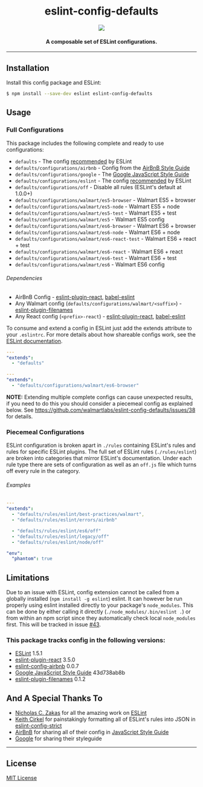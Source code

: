 <h1 align="center">eslint-config-defaults</h1>

<p align="center">
  <a href="https://nodei.co/npm/eslint-config-defaults/">
    <img src="https://nodei.co/npm/eslint-config-defaults.png?compact=true">
  </a>
</p>

<h4 align="center">
  A composable set of ESLint configurations.
</h4>

***

## Installation

Install this config package and ESLint:

```bash
$ npm install --save-dev eslint eslint-config-defaults
```

## Usage

### Full Configurations

This package includes the following complete and ready to use configurations:

- `defaults` - The config [recommended](https://github.com/eslint/eslint/blob/master/conf/eslint.json) by ESLint
- `defaults/configurations/airbnb` - Config from the [AirBnB Style Guide](https://github.com/airbnb/javascript)
- `defaults/configurations/google` - The [Google JavaScript Style Guide](https://google.github.io/styleguide/javascriptguide.xml)
- `defaults/configurations/eslint` - The config [recommended](https://github.com/eslint/eslint/blob/master/conf/eslint.json) by ESLint
- `defaults/configurations/off` - Disable all rules (ESLint's default at 1.0.0+)
- `defaults/configurations/walmart/es5-browser` - Walmart ES5 + browser
- `defaults/configurations/walmart/es5-node` - Walmart ES5 + node
- `defaults/configurations/walmart/es5-test` - Walmart ES5 + test
- `defaults/configurations/walmart/es5` - Walmart ES5 config
- `defaults/configurations/walmart/es6-browser` - Walmart ES6 + browser
- `defaults/configurations/walmart/es6-node` - Walmart ES6 + node
- `defaults/configurations/walmart/es6-react-test` - Walmart ES6 + react + test
- `defaults/configurations/walmart/es6-react` - Walmart ES6 + react
- `defaults/configurations/walmart/es6-test` - Walmart ES6 + test
- `defaults/configurations/walmart/es6` - Walmart ES6 config

###### Dependencies

- AirBnB Config - [eslint-plugin-react](https://www.npmjs.com/package/eslint-plugin-react), [babel-eslint](https://github.com/babel/babel-eslint)
- Any Walmart config (`defaults/configurations/walmart/<suffix>`) - [eslint-plugin-filenames](https://github.com/selaux/eslint-plugin-filenames)
- Any React config (`<prefix>-react`) - [eslint-plugin-react](https://www.npmjs.com/package/eslint-plugin-react), [babel-eslint](https://github.com/babel/babel-eslint)

To consume and extend a config in ESLint just add the extends attribute to your `.eslintrc`. For
more details about how shareable configs work, see the
[ESLint documentation](http://eslint.org/docs/developer-guide/shareable-configs).

```yaml
---
"extends":
  - "defaults"
```

```yaml
---
"extends":
  - "defaults/configurations/walmart/es6-browser"
```

**NOTE:** Extending multiple complete configs can cause unexpected results, if you need to do this you should consider a piecemeal config as explained below. See https://github.com/walmartlabs/eslint-config-defaults/issues/38 for details.

### Piecemeal Configurations

ESLint configuration is broken apart in `./rules` containing ESLint's rules and rules for specific ESLint plugins. The full set of ESLint rules (`./rules/eslint`) are broken into categories that mirror ESLint's documentation. Under each rule type there are sets of configuration as well as an `off.js` file which turns off every rule in the category.

###### Examples

```yaml
---
"extends":
  - "defaults/rules/eslint/best-practices/walmart",
  - "defaults/rules/eslint/errors/airbnb"

  - "defaults/rules/eslint/es6/off"
  - "defaults/rules/eslint/legacy/off"
  - "defaults/rules/eslint/node/off"

"env":
  "phantom": true
```

## Limitations

Due to an issue with ESLint, config extension cannot be called from a globally installed (`npm install -g eslint`) eslint. It can however be run properly using eslint installed directly to your package's `node_modules`. This can be done by either calling it directly (`./node_modules/.bin/eslint .`) or from within an npm script since they automatically check local `node_modules` first. This will be tracked in issue [#43](https://github.com/walmartlabs/eslint-config-defaults/issues/43).

### This package tracks config in the following versions:

- [ESLint](https://github.com/eslint/eslint) 1.5.1
- [eslint-plugin-react](https://www.npmjs.com/package/eslint-plugin-react) 3.5.0
- [eslint-config-airbnb](https://www.npmjs.com/package/eslint-config-airbnb) 0.0.7
- [Google JavaScript Style Guide](https://github.com/google/styleguide/tree/43d738ab8bb0c797f78506945729946aacbab17d) 43d738ab8b
- [eslint-plugin-filenames](https://www.npmjs.com/package/eslint-plugin-filenames) 0.1.2

## And A Special Thanks To

* [Nicholas C. Zakas](https://github.com/nzakas) for all the amazing work on [ESLint](https://github.com/eslint/eslint)
* [Keith Cirkel](https://github.com/keithamus) for painstakingly formatting all of ESLint's rules into JSON in [eslint-config-strict](https://github.com/keithamus/eslint-config-strict)
* [AirBnB](https://github.com/airbnb/javascript) for sharing all of their config in [JavaScript Style Guide](https://github.com/airbnb/javascript)
* [Google](https://google.github.io/styleguide/javascriptguide.xml) for sharing their styleguide

***

## License

[MIT License](http://opensource.org/licenses/MIT)
